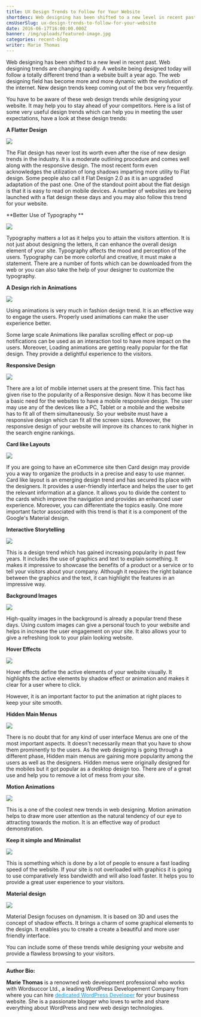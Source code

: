```yaml
---
title: UX Design Trends to Follow for Your Website
shortdesc: Web designing has been shifted to a new level in recent past. Web designing trends are changing rapidly. A website being designed today will follow a totally different trend than a website built a year ago. The web designing field has become more and more dynamic with the evolution of the internet. New design trends keep coming out of the box very frequently.
cmsUserSlug: ux-design-trends-to-follow-for-your-website
date: 2016-06-17T16:00:00.000Z
banner: /img/uploads/featured-image.jpg
categories: recent-blog
writer: Marie Thomas
---
```


Web designing has been shifted to a new level in recent past. Web designing trends are changing rapidly. A website being designed today will follow a totally different trend than a website built a year ago. The web designing field has become more and more dynamic with the evolution of the internet. New design trends keep coming out of the box very frequently.

You have to be aware of these web design trends while designing your website. It may help you to stay ahead of your competitors. Here is a list of some very useful design trends which can help you in meeting the user expectations, have a look at these design trends:

**A Flatter Design**

<p class="text-center"><img style="max-width:100%;" src="/img/uploads/flat%20design.png"></p>

The Flat design has never lost its worth even after the rise of new design trends in the industry. It is a moderate outlining procedure and comes well along with the responsive design. The most recent form even acknowledges the utilization of long shadows imparting more utility to Flat design. Some people also call it Flat Design 2.0 as it is an upgraded adaptation of the past one. One of the standout point about the flat design is that it is easy to read on mobile devices. A number of websites are being launched with a flat design these days and you may also follow this trend for your website.

**Better Use of Typography **

<p class="text-center"><img style="max-width:100%;" src="/img/uploads/Typography.jpg"></p>

Typography matters a lot as it helps you to attain the visitors attention. It is not just about designing the letters, it can enhance the overall design element of your site. Typography affects the mood and perception of the users. Typography can be more colorful and creative, it must make a statement. There are a number of fonts which can be downloaded from the web or you can also take the help of your designer to customize the typography.

**A Design rich in Animations**

<p class="text-center"><img style="max-width:100%;" src="/img/uploads/Rich%20Animation.gif"></p>

Using animations is very much in fashion design trend. It is an effective way to engage the users. Properly used animations can make the user experience better.

Some large scale Animations like parallax scrolling effect or pop-up notifications can be used as an interaction tool to have more impact on the users. Moreover, Loading animations are getting really popular for the flat design. They provide a delightful experience to the visitors.

**Responsive Design**

<p class="text-center"><img style="max-width:100%;" src="/img/uploads/Responsive-design.jpg"></p>

There are a lot of mobile internet users at the present time. This fact has given rise to the popularity of a Responsive design. Now it has become like a basic need for the websites to have a mobile responsive design. The user may use any of the devices like a PC, Tablet or a mobile and the website has to fit all of them simultaneously. So your website must have a responsive design which can fit all the screen sizes. Moreover, the responsive design of your website will improve its chances to rank higher in the search engine rankings.

**Card like Layouts**

<p class="text-center"><img style="max-width:100%;" src="/img/uploads/card.png"></p>

If you are going to have an eCommerce site then Card design may provide you a way to organize the products in a precise and easy to use manner. Card like layout is an emerging design trend and has secured its place with the designers. It provides a user-friendly interface and helps the user to get the relevant information at a glance. It allows you to divide the content to the cards which improve the navigation and provides an enhanced user experience. Moreover, you can differentiate the topics easily. One more important factor associated with this trend is that it is a component of the Google's Material design.

**Interactive Storytelling**

<p class="text-center"><img style="max-width:100%;" src="/img/uploads/storytelling.jpg"></p>

This is a design trend which has gained increasing popularity in past few years. It includes the use of graphics and text to explain something. It makes it impressive to showcase the benefits of a product or a service or to tell your visitors about your company. Although it requires the right balance between the graphics and the text, it can highlight the features in an impressive way.

**Background Images**

<p class="text-center"><img style="max-width:100%;" src="/img/uploads/background%20image.jpg"></p>

High-quality images in the background is already a popular trend these days. Using custom images can give a personal touch to your website and helps in increase the user engagement on your site. It also allows your to give a refreshing look to your plain looking website.

**Hover Effects**

<p class="text-center"><img style="max-width:100%;" src="/img/uploads/Hover%20Effect.gif"></p>

Hover effects define the active elements of your website visually. It highlights the active elements by shadow effect or animation and makes it clear for a user where to click.

However, it is an important factor to put the animation at right places to keep your site smooth.

**Hidden Main Menus**

<p class="text-center"><img style="max-width:100%;" src="/img/uploads/hidden%20menus.gif"></p>

There is no doubt that for any kind of user interface Menus are one of the most important aspects. It doesn't necessarily mean that you have to show them prominently to the users. As the web designing is going through a different phase, Hidden main menus are gaining more popularity among the users as well as the designers. Hidden menus were originally designed for the mobiles but it got popular as a desktop design too. There are of a great use and help you to remove a lot of mess from your site.

**Motion Animations**

<p class="text-center"><img style="max-width:100%;" src="/img/uploads/motion%20enimation.gif"></p>

This is a one of the coolest new trends in web designing. Motion animation helps to draw more user attention as the natural tendency of our eye to attracting towards the motion. It is an effective way of product demonstration.

**Keep it simple and Minimalist**

<p class="text-center"><img style="max-width:100%;" src="/img/uploads/keepitsimple.png"></p>

This is something which is done by a lot of people to ensure a fast loading speed of the website. If your site is not overloaded with graphics it is going to use comparatively less bandwidth and will also load faster. It helps you to provide a great user experience to your visitors.

**Material design**

<p class="text-center"><img style="max-width:100%;" src="/img/uploads/Material-Design.png"></p>

Material Design focuses on dynamism. It is based on 3D and uses the concept of shadow effects. It brings a charm of some graphical elements to the design. It enables you to create a create a beautiful and more user friendly interface.

You can include some of these trends while designing your website and provide a flawless browsing to your visitors.

<hr>

<p><strong>Author Bio:</strong></p>
<p><strong>Marie Thomas</strong> is a renowned web development professional who works with Wordsuccor Ltd., a leading WordPress Developement Company from where you can hire <a style="color: #139ef3;" href="http://www.wordsuccor.com/services/hire-wordpress-developers/" target="_blank">dedicated WordPress Developer</a> for your business website. She is a passionate blogger who loves to write and share everything about WordPress and new web design technologies.</p>
